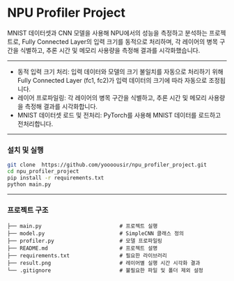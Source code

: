 # NPU Profiler Project

MNIST 데이터셋과 CNN 모델을 사용해 NPU에서의 성능을 측정하고 분석하는 프로젝트로, 
Fully Connected Layer의 입력 크기를 동적으로 처리하며, 각 레이어의 병목 구간을 식별하고, 추론 시간 및 메모리 사용량을 측정해 결과를 시각화했습니다.

----------------------------
- 동적 입력 크기 처리: 입력 데이터와 모델의 크기 불일치를 자동으로 처리하기 위해 Fully Connected Layer (fc1, fc2)가 입력 데이터의 크기에 따라 자동으로 조정됩니다.
- 레이어 프로파일링: 각 레이어의 병목 구간을 식별하고, 추론 시간 및 메모리 사용량을 측정해 결과를 시각화합니다.
- MNIST 데이터셋 로드 및 전처리: PyTorch를 사용해 MNIST 데이터를 로드하고 전처리합니다.
----------------------------
### 설치 및 실행
```bash
git clone  https://github.com/yoooousir/npu_profiler_project.git
cd npu_profiler_project
pip install -r requirements.txt
python main.py
```
-----------------------------
### 프로젝트 구조
```
├── main.py                         # 프로젝트 실행
├── model.py                        # SimpleCNN 클래스 정의
├── profiler.py                     # 모델 프로파일링
├── README.md                       # 프로젝트 설명
├── requirements.txt                # 필요한 라이브러리
├── result.png                      # 레이어별 실행 시간 시각화 결과
└── .gitignore                      # 불필요한 파일 및 폴더 제외 설정
```
